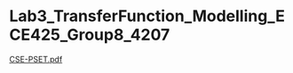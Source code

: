 # Lab3_TransferFunction_Modelling_ECE425_Group8_4207
[CSE-PSET.pdf](https://github.com/user-attachments/files/19901243/CSE-PSET.pdf)
